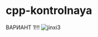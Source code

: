 # cpp-kontrolnaya
ВАРИАНТ 1!!!
![jinxi3](https://github.com/Randold8/cpp-kontrolnaya/assets/84187343/1817cd2d-b1b2-478b-9bc8-50deafcfe6b5)
